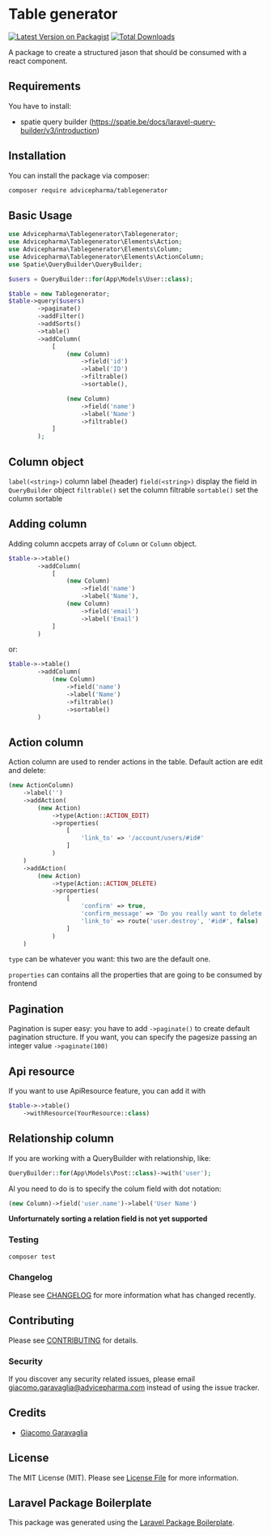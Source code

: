 # Table generator

[![Latest Version on Packagist](https://img.shields.io/packagist/v/advicepharma/tablegenerator.svg?style=flat-square)](https://packagist.org/packages/advicepharma/tablegenerator)
[![Total Downloads](https://img.shields.io/packagist/dt/advicepharma/tablegenerator.svg?style=flat-square)](https://packagist.org/packages/advicepharma/tablegenerator)

A package to create a structured jason that should be consumed with a react component.

## Requirements

You have to install:

- spatie query builder (<https://spatie.be/docs/laravel-query-builder/v3/introduction>)

## Installation

You can install the package via composer:

```bash
composer require advicepharma/tablegenerator
```

## Basic Usage

```php
use Advicepharma\Tablegenerator\Tablegenerator;
use Advicepharma\Tablegenerator\Elements\Action;
use Advicepharma\Tablegenerator\Elements\Column;
use Advicepharma\Tablegenerator\Elements\ActionColumn;
use Spatie\QueryBuilder\QueryBuilder;

$users = QueryBuilder::for(App\Models\User::class);

$table = new Tablegenerator;
$table->query($users)
        ->paginate()
        ->addFilter()
        ->addSorts()
        ->table()
        ->addColumn(
            [
                (new Column)
                    ->field('id')
                    ->label('ID')
                    ->filtrable()
                    ->sortable(),

                (new Column)
                    ->field('name')
                    ->label('Name')
                    ->filtrable()
            ]
        );
```

## Column object

`label(<string>)` column label (header)
`field(<string>)` display the field in `QueryBuilder` object
`filtrable()` set the column filtrable
`sortable()` set the column sortable

## Adding column

Adding column accpets array of `Column` or `Column` object.

```php
$table->->table()
        ->addColumn(
            [
                (new Column)
                    ->field('name')
                    ->label('Name'),
                (new Column)
                    ->field('email')
                    ->label('Email')
            ]
        )
```

or:

```php
$table->->table()
        ->addColumn(
            (new Column)
                ->field('name')
                ->label('Name')
                ->filtrable()
                ->sortable()
        )
```

## Action column

Action column are used to render actions in the table.
Default action are edit and delete:

```php
(new ActionColumn)
    ->label('')
    ->addAction(
        (new Action)
            ->type(Action::ACTION_EDIT)
            ->properties(
                [
                    'link_to' => '/account/users/#id#'
                ]
            )
    )
    ->addAction(
        (new Action)
            ->type(Action::ACTION_DELETE)
            ->properties(
                [
                    'confirm' => true,
                    'confirm_message' => 'Do you really want to delete this user?',
                    'link_to' => route('user.destroy', '#id#', false)
                ]
            )
    )
```

`type` can be whatever you want: this two are the default one.

`properties` can contains all the properties that are going to be consumed by frontend


## Pagination

Pagination is super easy: you have to add `->paginate()` to create default pagination structure.
If you want, you can specify the pagesize passing an integer value `->paginate(100)`

## Api resource

If you want to use ApiResource feature, you can add it with

```php
$table->->table()
    ->withResource(YourResource::class)
```

## Relationship column

If you are working with a QueryBuilder with relationship, like:

```php
QueryBuilder::for(App\Models\Post::class)->with('user');
```

Al you need to do is to specify the colum field with dot notation:

```php
(new Column)->field('user.name')->label('User Name')
```

__Unforturnately sorting a relation field is not yet supported__

### Testing

```bash
composer test
```

### Changelog

Please see [CHANGELOG](CHANGELOG.md) for more information what has changed recently.

## Contributing

Please see [CONTRIBUTING](CONTRIBUTING.md) for details.

### Security

If you discover any security related issues, please email giacomo.garavaglia@advicepharma.com instead of using the issue tracker.

## Credits

- [Giacomo Garavaglia](https://github.com/advicepharma)

## License

The MIT License (MIT). Please see [License File](LICENSE.md) for more information.

## Laravel Package Boilerplate

This package was generated using the [Laravel Package Boilerplate](https://laravelpackageboilerplate.com).
